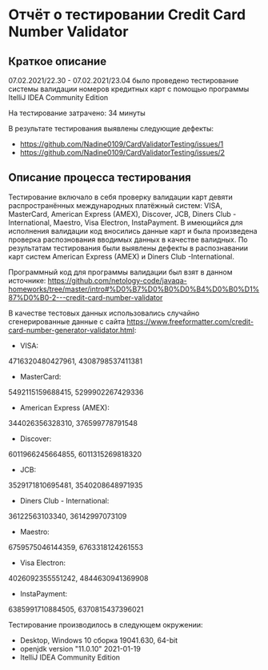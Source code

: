 # Отчёт о тестировании Credit Card Number Validator

## Краткое описание

07.02.2021/22.30 - 07.02.2021/23.04 было проведено тестирование системы валидации номеров кредитных карт с помощью программы ItelliJ IDEA Community Edition

На тестирование затрачено: 34 минуты

В результате тестирования выявлены следующие дефекты:
* https://github.com/Nadine0109/CardValidatorTesting/issues/1
* https://github.com/Nadine0109/CardValidatorTesting/issues/2


## Описание процесса тестирования

Тестирование включало в себя проверку валидации карт девяти распространённых международных платёжный систем: VISA, MasterCard, American Express (AMEX), Discover, JCB, Diners Club - International, Maestro, Visa Electron, InstaPayment. В имеющийся для исполнения валидации код вносились данные карт и была произведена проверка распознования вводимых данных в качестве валидных. 
По результатам тестирования были выявлены дефекты в распознавании карт систем American Express (AMEX) и Diners Club -International.


Программный код для программы валидации был взят в данном источнике: 
https://github.com/netology-code/javaqa-homeworks/tree/master/intro#%D0%B7%D0%B0%D0%B4%D0%B0%D1%87%D0%B0-2---credit-card-number-validator

В качестве тестовых данных использовались случайно сгенерированные данные с сайта https://www.freeformatter.com/credit-card-number-generator-validator.html:

* VISA:
  
4716320480427961,
4308798537411381

* MasterCard:

5492115159688415,
5299902267429336

* American Express (AMEX):

344026356328310,
376599778791548

* Discover:

6011966245664855,
6011315269818320


* JCB:

3529171810695481,
3540208648971935

* Diners Club - International:

36122563103340,
36142997073109

* Maestro:

6759575046144359,
6763318124261553

* Visa Electron:

4026092355551242,
4844630941369908

* InstaPayment:

6385991710884505,
6370815437396021


Тестирование производилось в следующем окружении:
* Desktop, Windows 10 сборка 19041.630, 64-bit
* openjdk version "11.0.10" 2021-01-19
* ItelliJ IDEA Community Edition